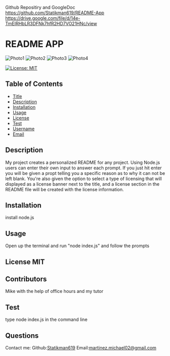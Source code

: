 Github Repositiry and GoogleDoc
https://github.com/Statikman619/README-App
https://drive.google.com/file/d/14e-TmEIRHbLR3DFNk7hfR2HD7VO21HNc/view

# README APP

![Photo1](https://user-images.githubusercontent.com/73040685/117552285-36739d80-afff-11eb-90c3-a4502930ac25.png)
![Photo2](https://user-images.githubusercontent.com/73040685/117552287-3a9fbb00-afff-11eb-9139-3043d19e0aee.png)
![Photo3](https://user-images.githubusercontent.com/73040685/117552290-3d021500-afff-11eb-960b-f5d290dc2e68.png)
![Photo4](https://user-images.githubusercontent.com/73040685/117552294-425f5f80-afff-11eb-9dab-885da987433e.png)

  [![License: MIT](https://img.shields.io/badge/License-MIT-yellow.svg)](https://opensource.org/licenses/MIT)
  ## Table of Contents
* [Title](#Title)
* [Description](#description)
* [Installation](#installation)
* [Usage](#usage)
* [License](#license)
* [Test](#test)
* [Username](#username)
* [Email](#license)

## Description
My project creates a personalized README for any project. Using Node.js users can enter their own input to answer each prompt. If you just hit enter you will be given a propt telling you a specific reason as to why it can not be left blank. You're also given the option to select a type of licensing that will displayed as a license banner next to the title, and a license section in the README file will be created with the license information.
## Installation 
install node.js
## Usage 
Open up the terminal and run "node index.js" and follow the prompts
## License MIT
## Contributors
Mike with the help of office hours and my tutor
## Test
type node index.js in the command line
## Questions
Contact me:
Github:[Statikman619](https://github.com/Statikman619)
Email:[martinez.michael02@gmail.com](https://github.com/Statikman619)
